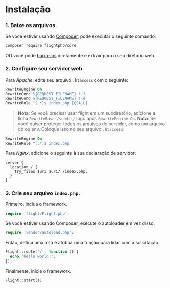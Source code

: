 # Instalação

### 1. Baixe os arquivos.

Se você estiver usando [Composer](https://getcomposer.org), pode executar o seguinte
comando:

```bash
composer require flightphp/core
```

OU você pode [baixá-los](https://github.com/flightphp/core/archive/master.zip)
diretamente e extrair para o seu diretório web.

### 2. Configure seu servidor web.

Para *Apache*, edite seu arquivo `.htaccess` com o seguinte:

```apache
RewriteEngine On
RewriteCond %{REQUEST_FILENAME} !-f
RewriteCond %{REQUEST_FILENAME} !-d
RewriteRule ^(.*)$ index.php [QSA,L]
```

> **Nota**: Se você precisar usar flight em um subdiretório, adicione a linha
> `RewriteBase /subdir/` logo após `RewriteEngine On`.
> **Nota**: Se você quiser proteger todos os arquivos do servidor, como um arquivo db ou env.
> Coloque isso no seu arquivo `.htaccess`:

```apache
RewriteEngine On
RewriteRule ^(.*)$ index.php
```

Para *Nginx*, adicione o seguinte à sua declaração de servidor:

```nginx
server {
  location / {
    try_files $uri $uri/ /index.php;
  }
}
```

### 3. Crie seu arquivo `index.php`.

Primeiro, inclua o framework.

```php
require 'flight/Flight.php';
```

Se você estiver usando Composer, execute o autoloader em vez disso.

```php
require 'vendor/autoload.php';
```

Então, defina uma rota e atribua uma função para lidar com a solicitação.

```php
Flight::route('/', function () {
  echo 'hello world!';
});
```

Finalmente, inicie o framework.

```php
Flight::start();
```
